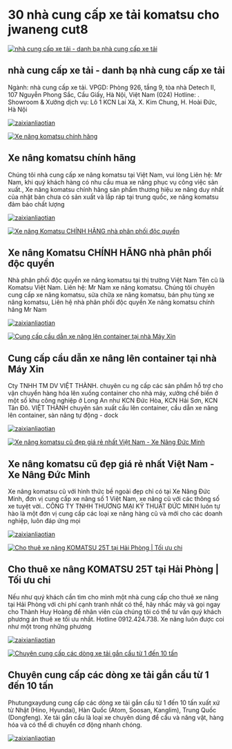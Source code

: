 # 30 nhà cung cấp xe tải komatsu cho jwaneng cut8
<a href="https://mnn.zoosnet.net/LR/Chatpre.aspx?id=MNN94995150&p=https://topgrinding.com/" target="_blank">![nhà cung cấp xe tải - danh bạ nhà cung cấp xe tải](https://github.com/technlg/images/blob/main/60.jpg)</a>
## nhà cung cấp xe tải - danh bạ nhà cung cấp xe tải
Ngành: nhà cung cấp xe tải. VPGD: Phòng 926, tầng 9, tòa nhà Detech II, 107 Nguyễn Phong Sắc, Cầu Giấy, Hà Nội, Việt Nam (024) Hotline: . Showroom & Xưởng dịch vụ: Lô 1 KCN Lai Xá, X. Kim Chung, H. Hoài Đức, Hà Nội
<a href="https://mnn.zoosnet.net/LR/Chatpre.aspx?id=MNN94995150&p=https://topgrinding.com/" target="_blank"><img src="https://github.com/technlg/images/raw/main/chat11.jpg" alt="zaixianliaotian"/></a><a href="//whatsapp.shibangsoft.com/WhatsApp.php" ><img src="https://github.com/technlg/images/raw/main/chat11.png" alt=""></a>
<a href="https://mnn.zoosnet.net/LR/Chatpre.aspx?id=MNN94995150&p=https://topgrinding.com/" target="_blank">![Xe nâng komatsu chính hãng](https://github.com/technlg/images/blob/main/47.jpg)</a>
## Xe nâng komatsu chính hãng
Chúng tôi nhà cung cấp xe nâng komatsu tại Việt Nam, vui lòng Liên hệ: Mr Nam, khi quý khách hàng có nhu cầu mua xe nâng phục vụ công việc sản xuất., Xe nâng komatsu chính hãng sản phẩm thương hiệu xe nâng duy nhất của nhật bản chưa có sản xuất và lắp ráp tại trung quốc, xe nâng komatsu đảm bảo chất lượng 
<a href="https://mnn.zoosnet.net/LR/Chatpre.aspx?id=MNN94995150&p=https://topgrinding.com/" target="_blank"><img src="https://github.com/technlg/images/raw/main/chat11.jpg" alt="zaixianliaotian"/></a><a href="//whatsapp.shibangsoft.com/WhatsApp.php" ><img src="https://github.com/technlg/images/raw/main/chat11.png" alt=""></a>
<a href="https://mnn.zoosnet.net/LR/Chatpre.aspx?id=MNN94995150&p=https://topgrinding.com/" target="_blank">![Xe nâng Komatsu CHÍNH HÃNG nhà phân phối độc quyền](https://github.com/technlg/images/blob/main/42.jpg)</a>
## Xe nâng Komatsu CHÍNH HÃNG nhà phân phối độc quyền
Nhà phân phối độc quyền xe nâng komatsu tại thị trường Việt Nam Tên cũ là Komatsu Việt Nam. Liên hệ: Mr Nam xe nâng komatsu. Chúng tôi chuyên cung cấp xe nâng komatsu, sửa chữa xe nâng komatsu, bán phụ tùng xe nâng komatsu, Liên hệ nhà phân phối độc quyền Xe nâng komatsu chính hãng Mr Nam
<a href="https://mnn.zoosnet.net/LR/Chatpre.aspx?id=MNN94995150&p=https://topgrinding.com/" target="_blank"><img src="https://github.com/technlg/images/raw/main/chat11.jpg" alt="zaixianliaotian"/></a><a href="//whatsapp.shibangsoft.com/WhatsApp.php" ><img src="https://github.com/technlg/images/raw/main/chat11.png" alt=""></a>
<a href="https://mnn.zoosnet.net/LR/Chatpre.aspx?id=MNN94995150&p=https://topgrinding.com/" target="_blank">![Cung cấp cầu dẫn xe nâng lên container tại nhà Máy Xin ](https://github.com/technlg/images/blob/main/54.jpg)</a>
## Cung cấp cầu dẫn xe nâng lên container tại nhà Máy Xin 
Cty TNHH TM DV VIỆT THÀNH. chuyên cu ng cấp các sản phẩm hỗ trợ cho vận chuyển hàng hóa lên xuống container cho nhà máy, xưởng chế biến ở một số khu công nghiệp ở Long An như KCN Đức Hòa, KCN Hải Sơn, KCN Tân Đô. VIỆT THÀNH chuyên sản xuất cầu lên container, cầu dẫn xe nâng lên container, sàn nâng tự động - dock 
<a href="https://mnn.zoosnet.net/LR/Chatpre.aspx?id=MNN94995150&p=https://topgrinding.com/" target="_blank"><img src="https://github.com/technlg/images/raw/main/chat11.jpg" alt="zaixianliaotian"/></a><a href="//whatsapp.shibangsoft.com/WhatsApp.php" ><img src="https://github.com/technlg/images/raw/main/chat11.png" alt=""></a>
<a href="https://mnn.zoosnet.net/LR/Chatpre.aspx?id=MNN94995150&p=https://topgrinding.com/" target="_blank">![Xe nâng komatsu cũ đẹp giá rẻ nhất Việt Nam - Xe Nâng Đức Minh](https://github.com/technlg/images/blob/main/54.jpg)</a>
## Xe nâng komatsu cũ đẹp giá rẻ nhất Việt Nam - Xe Nâng Đức Minh
Xe nâng komatsu cũ với hình thức bề ngoài đẹp chỉ có tại Xe Nâng Đức Minh, đơn vị cung cấp xe nâng số 1 Việt Nam, xe nâng cũ với các thông số xe tuyệt vời.. CÔNG TY TNHH THƯƠNG MẠI KỸ THUẬT ĐỨC MINH luôn tự hào là một đơn vị cung cấp các loại xe nâng hàng cũ và mới cho các doanh nghiệp, luôn đáp ứng mọi 
<a href="https://mnn.zoosnet.net/LR/Chatpre.aspx?id=MNN94995150&p=https://topgrinding.com/" target="_blank"><img src="https://github.com/technlg/images/raw/main/chat11.jpg" alt="zaixianliaotian"/></a><a href="//whatsapp.shibangsoft.com/WhatsApp.php" ><img src="https://github.com/technlg/images/raw/main/chat11.png" alt=""></a>
<a href="https://mnn.zoosnet.net/LR/Chatpre.aspx?id=MNN94995150&p=https://topgrinding.com/" target="_blank">![Cho thuê xe nâng KOMATSU 25T tại Hải Phòng | Tối ưu chi ](https://github.com/technlg/images/blob/main/16.jpg)</a>
## Cho thuê xe nâng KOMATSU 25T tại Hải Phòng | Tối ưu chi 
Nếu như quý khách cần tìm cho mình một nhà cung cấp cho thuê xe nâng tại Hải Phòng với chi phí cạnh tranh nhất có thể, hãy nhấc máy và gọi ngay cho Thành Huy Hoàng để nhân viên của chúng tôi có thể tư vấn quý khách phương án thuê xe tối ưu nhất. Hotline 0912.424.738. Xe nâng luôn được coi như một trong những phương 
<a href="https://mnn.zoosnet.net/LR/Chatpre.aspx?id=MNN94995150&p=https://topgrinding.com/" target="_blank"><img src="https://github.com/technlg/images/raw/main/chat11.jpg" alt="zaixianliaotian"/></a><a href="//whatsapp.shibangsoft.com/WhatsApp.php" ><img src="https://github.com/technlg/images/raw/main/chat11.png" alt=""></a>
<a href="https://mnn.zoosnet.net/LR/Chatpre.aspx?id=MNN94995150&p=https://topgrinding.com/" target="_blank">![Chuyên cung cấp các dòng xe tải gắn cẩu từ 1 đến 10 tấn](https://github.com/technlg/images/blob/main/33.jpg)</a>
## Chuyên cung cấp các dòng xe tải gắn cẩu từ 1 đến 10 tấn
Phutungxaydung cung cấp các dòng xe tải gắn cẩu từ 1 đến 10 tấn xuất xứ từ Nhật (Hino, Hyundai), Hàn Quốc (Atom, Soosan, Kanglim), Trung Quốc (Dongfeng). Xe tải gắn cẩu là loại xe chuyên dùng để cẩu và nâng vật, hàng hóa và có thể di chuyển cơ động nhanh chóng.
<a href="https://mnn.zoosnet.net/LR/Chatpre.aspx?id=MNN94995150&p=https://topgrinding.com/" target="_blank"><img src="https://github.com/technlg/images/raw/main/chat11.jpg" alt="zaixianliaotian"/></a><a href="//whatsapp.shibangsoft.com/WhatsApp.php" ><img src="https://github.com/technlg/images/raw/main/chat11.png" alt=""></a>
